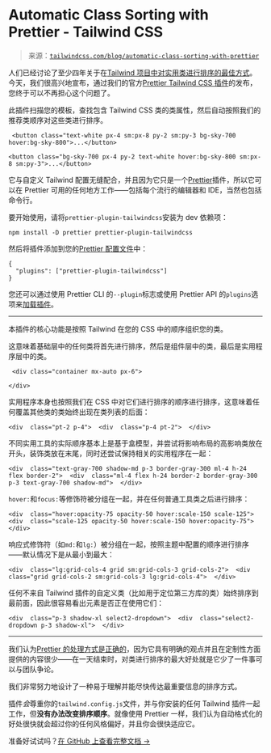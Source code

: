 <!--yml

category: 未分类

date: 2024-05-27 14:54:28

-->

# Automatic Class Sorting with Prettier - Tailwind CSS

> 来源：[`tailwindcss.com/blog/automatic-class-sorting-with-prettier`](https://tailwindcss.com/blog/automatic-class-sorting-with-prettier)

人们已经讨论了至少四年关于在[Tailwind 项目中对实用类进行排序的最佳方式](https://github.com/tailwindlabs/discuss/issues/97)。今天，我们很高兴地宣布，通过我们的官方[Prettier Tailwind CSS 插件](https://github.com/tailwindlabs/prettier-plugin-tailwindcss)的发布，您终于可以不再担心这个问题了。

此插件扫描您的模板，查找包含 Tailwind CSS 类的类属性，然后自动按照我们的推荐类顺序对这些类进行排序。

```
 <button class="text-white px-4 sm:px-8 py-2 sm:py-3 bg-sky-700 hover:bg-sky-800">...</button>

<button class="bg-sky-700 px-4 py-2 text-white hover:bg-sky-800 sm:px-8 sm:py-3">...</button>
```

它与自定义 Tailwind 配置无缝配合，并且因为它只是一个[Prettier](https://prettier.io/)插件，所以它可以在 Prettier 可用的任何地方工作——包括每个流行的编辑器和 IDE，当然也包括命令行。

要开始使用，请将`prettier-plugin-tailwindcss`安装为 dev 依赖项：

```
npm install -D prettier prettier-plugin-tailwindcss
```

然后将插件添加到您的[Prettier 配置文件](https://prettier.io/docs/en/configuration)中：

```
{
  "plugins": ["prettier-plugin-tailwindcss"]
}
```

您还可以通过使用 Prettier CLI 的`--plugin`标志或使用 Prettier API 的`plugins`选项来[加载插件](https://prettier.io/docs/en/plugins.html#using-plugins)。

* * *

本插件的核心功能是按照 Tailwind 在您的 CSS 中的顺序组织您的类。

这意味着基础层中的任何类将首先进行排序，然后是组件层中的类，最后是实用程序层中的类。

```
 <div class="container mx-auto px-6">

</div>
```

实用程序本身也按照我们在 CSS 中对它们进行排序的顺序进行排序，这意味着任何覆盖其他类的类始终出现在类列表的后面：

```
<div  class="pt-2 p-4">  <div  class="p-4 pt-2">  </div> 
```

不同实用工具的实际顺序基本上是基于盒模型，并尝试将影响布局的高影响类放在开头，装饰类放在末尾，同时还尝试保持相关的实用程序在一起：

```
<div  class="text-gray-700 shadow-md p-3 border-gray-300 ml-4 h-24 flex border-2">  <div  class="ml-4 flex h-24 border-2 border-gray-300 p-3 text-gray-700 shadow-md">  </div> 
```

`hover:`和`focus:`等修饰符被分组在一起，并在任何普通工具类之后进行排序：

```
<div  class="hover:opacity-75 opacity-50 hover:scale-150 scale-125">  <div  class="scale-125 opacity-50 hover:scale-150 hover:opacity-75">  </div> 
```

响应式修饰符（如`md:`和`lg:`）被分组在一起，按照主题中配置的顺序进行排序——默认情况下是从最小到最大：

```
<div  class="lg:grid-cols-4 grid sm:grid-cols-3 grid-cols-2">  <div  class="grid grid-cols-2 sm:grid-cols-3 lg:grid-cols-4">  </div> 
```

任何不来自 Tailwind 插件的自定义类（比如用于定位第三方库的类）始终排序到最前面，因此很容易看出元素是否正在使用它们：

```
<div  class="p-3 shadow-xl select2-dropdown">  <div  class="select2-dropdown p-3 shadow-xl">  </div> 
```

* * *

我们认为[Prettier 的处理方式是正确的](https://prettier.io/docs/en/option-philosophy.html)，因为它具有明确的观点并且在定制性方面提供的内容很少——在一天结束时，对类进行排序的最大好处就是它少了一件事可以与团队争论。

我们非常努力地设计了一种易于理解并能尽快传达最重要信息的排序方式。

插件*会*尊重你的`tailwind.config.js`文件，并与你安装的任何 Tailwind 插件一起工作，但**没有办法改变排序顺序**。就像使用 Prettier 一样，我们认为自动格式化的好处很快就会超过你的任何风格偏好，并且你会很快适应它。

准备好试试吗？[在 GitHub 上查看完整文档 →](https://github.com/tailwindlabs/prettier-plugin-tailwindcss)
